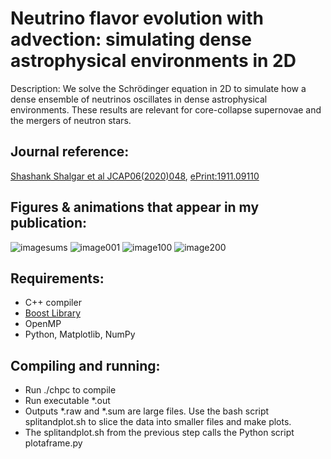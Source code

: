 Neutrino flavor evolution with advection: simulating dense astrophysical environments in 2D
====

Description: We solve the Schrödinger equation in 2D to simulate how a dense ensemble of neutrinos oscillates in dense astrophysical environments. 
These results are relevant for core-collapse supernovae and the mergers of neutron stars.

## Journal reference: 
[Shashank Shalgar et al JCAP06(2020)048](https://iopscience.iop.org/article/10.1088/1475-7516/2020/06/048), [ePrint:1911.09110](https://arxiv.org/abs/1911.09110)

## Figures & animations that appear in my publication:

![imagesums](https://github.com/ianpaga/neutrino_gas_advection/assets/57350668/64e0b0c3-ae45-4a34-a17a-f7261e1facef)
![image001](https://github.com/ianpaga/neutrino_gas_advection/assets/57350668/564dc7d7-9c34-4fe7-ac34-caab4468751a)
![image100](https://github.com/ianpaga/neutrino_gas_advection/assets/57350668/d7a83650-75b1-47c7-b828-ad07b93f09de)
![image200](https://github.com/ianpaga/neutrino_gas_advection/assets/57350668/9628ecbc-e643-4d73-8bb6-efaef060e4ae)

## Requirements:
- C++ compiler
- [Boost Library](https://www.boost.org/)
- OpenMP
- Python, Matplotlib, NumPy

## Compiling and running:
- Run ./chpc to compile
- Run executable *.out
- Outputs *.raw and *.sum are large files. Use the bash script splitandplot.sh to slice the data into smaller files and make plots.
- The splitandplot.sh from the previous step  calls the Python script plotaframe.py
